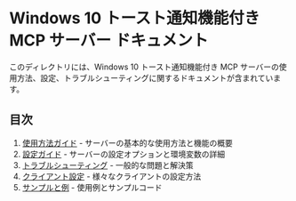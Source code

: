 # Windows 10 トースト通知機能付き MCP サーバー ドキュメント

このディレクトリには、Windows 10 トースト通知機能付き MCP サーバーの使用方法、設定、トラブルシューティングに関するドキュメントが含まれています。

## 目次

1. [使用方法ガイド](usage.md) - サーバーの基本的な使用方法と機能の概要
2. [設定ガイド](configuration.md) - サーバーの設定オプションと環境変数の詳細
3. [トラブルシューティング](troubleshooting.md) - 一般的な問題と解決策
4. [クライアント設定](client_configuration.md) - 様々なクライアントの設定方法
5. [サンプルと例](examples.md) - 使用例とサンプルコード
